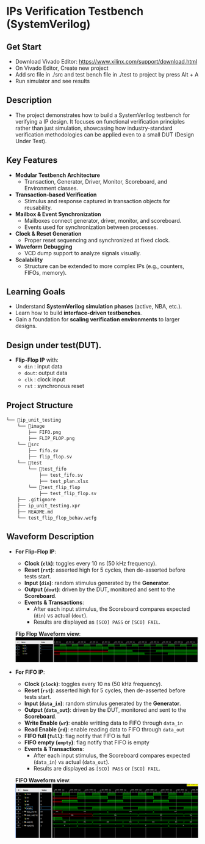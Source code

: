# IPs Verification Testbench (SystemVerilog)

## Get Start
  - Download Vivado Editor: https://www.xilinx.com/support/download.html
  - On Vivado Editor, Create new project
  - Add src file in ./src and test bench file in ./test to project by press Alt + A
  - Run simulator and see results 

## Description 
  - The project demonstrates how to build a SystemVerilog testbench for verifying a IP design. It focuses on functional verification principles rather than just simulation, showcasing how industry-standard verification methodologies can be applied even to a small DUT (Design Under Test).

## Key Features 
- **Modular Testbench Architecture**
  - Transaction, Generator, Driver, Monitor, Scoreboard, and Environment classes.
- **Transaction-based Verification**
  - Stimulus and response captured in transaction objects for reusability.
- **Mailbox & Event Synchronization**
  - Mailboxes connect generator, driver, monitor, and scoreboard.
  - Events used for synchronization between processes.
- **Clock & Reset Generation**
  - Proper reset sequencing and synchronized at fixed clock.
- **Waveform Debugging**
  - VCD dump support to analyze signals visually.
- **Scalability**
  - Structure can be extended to more complex IPs (e.g., counters, FIFOs, memory).

## Learning Goals 
- Understand **SystemVerilog simulation phases** (active, NBA, etc.).
- Learn how to build **interface-driven testbenches**.
- Gain a foundation for **scaling verification environments** to larger designs.

## Design under test(DUT).
- **Flip-Flop IP** with:
  - `din` : input data
  - `dout`: output data
  - `clk` : clock input
  - `rst` : synchronous reset

## Project Structure
```
└── 📁ip_unit_testing
    └── 📁image
        ├── FIFO.png
        ├── FLIP_FLOP.png
    └── 📁src
        ├── fifo.sv
        ├── flip_flop.sv
    └── 📁test
        └── 📁test_fifo
            ├── test_fifo.sv
            ├── test_plan.xlsx
        └── 📁test_flip_flop
            ├── test_flip_flop.sv
    ├── .gitignore
    ├── ip_unit_testing.xpr
    ├── README.md
    └── test_flip_flop_behav.wcfg
```

## Waveform Description
  - **For Flip-Flop IP**:
      - **Clock (`clk`)**: toggles every 10 ns (50 kHz frequency).
      - **Reset (`rst`)**: asserted high for 5 cycles, then de-asserted before tests start.
      - **Input (`din`)**: random stimulus generated by the **Generator**.
      - **Output (`dout`)**: driven by the DUT, monitored and sent to the **Scoreboard**.
      - **Events & Transactions**:  
          - After each input stimulus, the Scoreboard compares expected (`din`) vs actual (`dout`).  
          - Results are displayed as `[SCO] PASS` or `[SCO] FAIL`.  

      **Flip Flop Waveform view**:
      ![alt text](./image/FLIP_FLOP.png)

  - **For FIFO IP**:
      - **Clock (`clock`)**: toggles every 10 ns (50 kHz frequency).
      - **Reset (`rst`)**: asserted high for 5 cycles, then de-asserted before tests start.
      - **Input (`data_in`)**: random stimulus generated by the **Generator**.
      - **Output (`data_out`)**: driven by the DUT, monitored and sent to the **Scoreboard**.
      - **Write Enable (`wr`)**: enable writting data to FIFO through `data_in`
      - **Read Enable (`rd`)**: enable reading data to FIFO through `data_out`
      - **FIFO full (`full`)**: flag notify that FIFO is full
      - **FIFO empty (`empty`)**: flag notify that FIFO is empty
      - **Events & Transactions**:  
          - After each input stimulus, the Scoreboard compares expected (`data_in`) vs actual (`data_out`).  
          - Results are displayed as `[SCO] PASS` or `[SCO] FAIL`.

      **FIFO Waveform view**:
      ![alt text](./image/FIFO.png)
